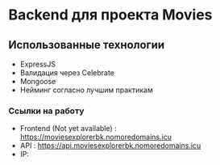 # Backend для проекта Movies

## Использованные технологии
- ExpressJS
- Валидация через Celebrate
- Mongoose
- Нейминг согласно лучшим практикам

### Ссылки на работу

- Frontend (Not yet available) : https://moviesexplorerbk.nomoredomains.icu
- API : https://api.moviesexplorerbk.nomoredomains.icu
- IP: